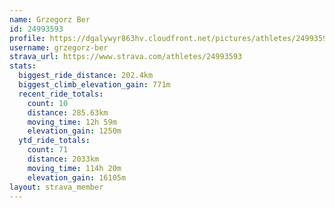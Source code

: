 ```yaml
---
name: Grzegorz Ber
id: 24993593
profile: https://dgalywyr863hv.cloudfront.net/pictures/athletes/24993593/7453165/11/large.jpg
username: grzegorz-ber
strava_url: https://www.strava.com/athletes/24993593
stats:
  biggest_ride_distance: 202.4km
  biggest_climb_elevation_gain: 771m
  recent_ride_totals:
    count: 10
    distance: 285.63km
    moving_time: 12h 59m
    elevation_gain: 1250m
  ytd_ride_totals:
    count: 71
    distance: 2033km
    moving_time: 114h 20m
    elevation_gain: 16105m
layout: strava_member
--- 
```

